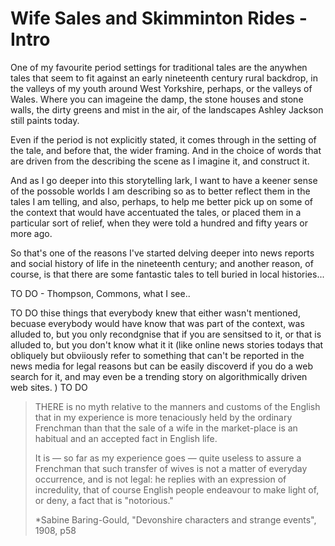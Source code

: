 # Wife Sales and Skimminton Rides - Intro

One of my favourite period settings for traditional tales are the anywhen tales that seem to fit against an early nineteenth century rural backdrop, in the valleys of my youth around West Yorkshire, perhaps, or the valleys of Wales. Where you can imageine the damp, the stone houses and stone walls, the dirty greens and mist in the air, of the landscapes Ashley Jackson still paints today.

Even if the period is not explicitly stated, it comes through in the setting of the tale, and before that, the wider framing. And in the choice of words that are driven from the describing the scene as I imagine it, and construct it.

And as I go deeper into this storytelling lark, I want to have a keener sense of the possoble worlds I am describing so as to better reflect them in the tales I am telling, and also, perhaps, to help me better pick up on some of the context that would have accentuated the tales, or placed them in a particular sort of relief, when they were told a hundred and fifty years or more ago.

So that's one of the reasons I've started delving deeper into news reports and social history of life in the nineteenth century; and another reason, of course, is that there are some fantastic tales to tell buried in local histories...

TO DO - Thompson, Commons, what I see..

TO DO thise things that everybody knew that either wasn't mentioned, becuase everybody would have know that was part of the context, was alluded to, but you only recondgnise that if you are sensitsed to it, or that is alluded to, but you don't know what it it (like online news stories todays that obliquely but obviiously refer to something that can't be reported in the news media for legal reasons but can be easily discoverd if you do a web search for it, and may even be a trending story on algorithmically driven web sites. )  TO DO

> THERE is no myth relative to the manners and customs of the English that in my experience is more tenaciously held by the ordinary Frenchman than that the sale of a wife in the market-place is an habitual and an accepted fact in English life.
>
> It is — so far as my experience goes — quite useless to assure a Frenchman that such transfer of wives is not a matter of everyday occurrence, and is not legal: he replies with an expression of incredulity, that of course English people endeavour to make light of, or deny, a fact that is "notorious."
>
> *Sabine Baring-Gould, "Devonshire characters and strange events", 1908, p58